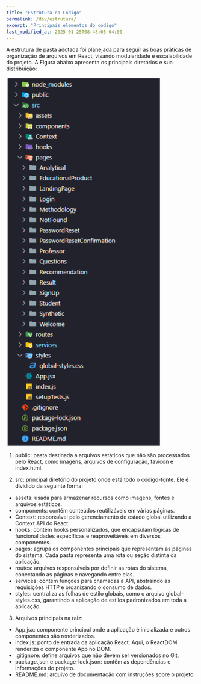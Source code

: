 ```yaml
---
title: "Estrutura do Código"
permalink: /dev/estrutura/
excerpt: "Principais elementos do código"
last_modified_at: 2025-01-25T08:48:05-04:00
---
```


A estrutura de pasta adotada foi planejada para seguir as boas práticas de organização de arquivos em React, visando modularidade e escalabilidade do projeto. A Figura abaixo apresenta os principais diretórios e sua distribuição:

![pastas](/assets/images/code1.png)

1. public: pasta destinada a arquivos estáticos que não são processados pelo React, como imagens, arquivos de configuração, favicon e index.html.

2. src: principal diretório do projeto onde está todo o código-fonte. Ele é dividido da seguinte forma:
- assets: usada para armazenar recursos como imagens, fontes e arquivos estáticos.
- components: contém conteúdos reutilizáveis em várias páginas.
- Context: responsável pelo gerenciamento de estado global utilizando a Context API do React.
- hooks: contém hooks personalizados, que encapsulam lógicas de funcionalidades específicas e reaproveitáveis em diversos componentes.
- pages: agrupa os componentes principais que representam as páginas do sistema. Cada pasta representa uma rota ou seção distinta da aplicação.
- routes: arquivos responsáveis por definir as rotas do sistema, conectando as páginas e navegando entre elas.
- services: contém funções para chamadas à API, abstraindo as requisições HTTP e organizando o consumo de dados.
- styles: centraliza as folhas de estilo globais, como o arquivo global-styles.css, garantindo a aplicação de estilos padronizados em toda a aplicação.

3. Arquivos principais na raiz:
- App.jsx: componente principal onde a aplicação é inicializada e outros componentes são renderizados.
- index.js: ponto de entrada da aplicação React. Aqui, o ReactDOM renderiza o componente App no DOM.
- .gitignore: define arquivos que não devem ser versionados no Git.
- package.json e package-lock.json: contêm as dependências e informações do projeto.
- README.md: arquivo de documentação com instruções sobre o projeto.